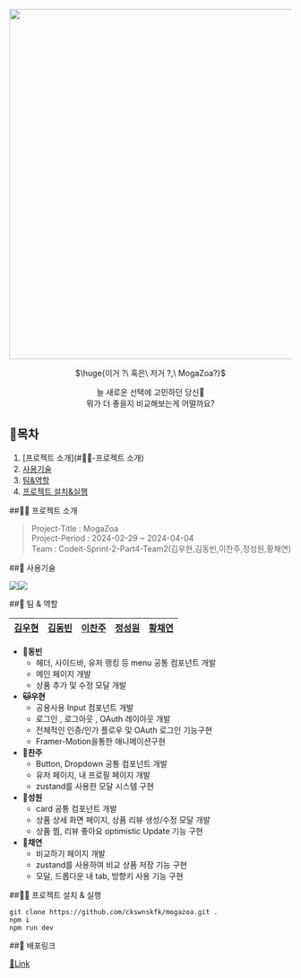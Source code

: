 <p align="center"><img width="624" src="https://github.com/4-2-mogazoa/mogazoa/assets/124851297/77792d25-f528-4987-8ef7-bb996eef95fc"></p>

<p align="center">$\huge{이거 ?\ 혹은\ 저거 ?,\ MogaZoa?}$</p>
<p align="center" color="#ccc">늘 새로운 선택에 고민하던 당신🫠<br/>뭐가 더 좋을지 비교해보는게 어떨까요?</p>

## 📘목차

1. [프로젝트 소개](#🧑‍💻-프로젝트 소개)
2. [사용기술](#사용기술)
3. [팀&역할](#팀--역할)
4. [프로젝트 설치&실행](#프로젝트-설치--실행)

##🧑‍💻 프로젝트 소개

> Project-Title : MogaZoa  
> Project-Period : 2024-02-29 ~ 2024-04-04  
> Team : Codeit-Sprint-2-Part4-Team2(김우현,김동빈,이찬주,정성원,황채연)

##🔎 사용기술

<img src="https://img.shields.io/badge/React-61DAFB?style=for-the-badge&logo=react&logoColor=white"><img src="https://img.shields.io/badge/Next.js-000000?style=for-the-badge&logo=next.js&logoColor=white">  


##👥 팀 & 역할

| [김우현](https://github.com/rladngus133)                                                                                                     | [김동빈](https://github.com)                                                                                                      | [이찬주](https://github.com)                                                                                                  | [정성원](https://github.com)                                                                                                | [황채연](https://github.com)                                                                                                      |
| ----------------------------------------------------------------------------------------------------------------------------------------- | ----------------------------------------------------------------------------------------------------------------------------------------- | ----------------------------------------------------------------------------------------------------------------------------------------- | ----------------------------------------------------------------------------------------------------------------------------------------- | ----------------------------------------------------------------------------------------------------------------------------------------- |


- **🐰동빈**
    - 헤더, 사이드바, 유저 랭킹 등 menu 공통 컴포넌트 개발
    - 메인 페이지 개발
    - 상품 추가 및 수정 모달 개발
- **🐱우현**
    - 공용사용 Input 컴포넌트 개발
    - 로그인 , 로그아웃 , OAuth 레이아웃 개발
    - 전체적인 인증/인가 플로우 및 OAuth 로그인 기능구현
    - Framer-Motion을통한 애니메이션구현
- **🐶찬주**
    - Button, Dropdown 공통 컴포넌트 개발
    - 유저 페이지, 내 프로필 페이지 개발
    - zustand를 사용한 모달 시스템 구현
- **🐺성원**
    - card 공통 컴포넌트 개발
    - 상품 상세 화면 페이지, 상품 리뷰 생성/수정 모달 개발
    - 상품 찜, 리뷰 좋아요 optimistic Update 기능 구현
- **🐹채연**
    - 비교하기 페이지 개발
    - zustand를 사용하여 비교 상품 저장 기능 구현
    - 모달, 드롭다운 내 tab, 방향키 사용 기능 구현

##🧑‍💻 프로젝트 설치 & 실행

```
git clone https://github.com/ckswnskfk/mogazoa.git .
npm i
npm run dev
```

##🔗 배포링크

[🔗Link](https://mogazoa-nine.vercel.app/)
